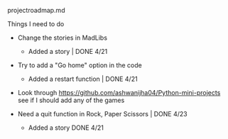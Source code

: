 
projectroadmap.md

Things I need to do
- Change the stories in MadLibs 

  - Added a story | DONE 4/21
  
- Try to add a "Go home" option in the code
  - Added a restart function | DONE 4/21
  
- Look through https://github.com/ashwanijha04/Python-mini-projects see if I should add any of the games

- Need a quit function in Rock, Paper Scissors | DONE 4/23
  - Added a story DONE 4/21
  



